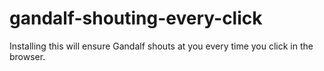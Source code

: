 # gandalf-shouting-every-click

Installing this will ensure Gandalf shouts at you every time you click in the browser.
